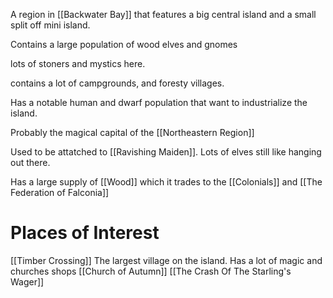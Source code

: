 A region in [[Backwater Bay]] that features a big central island and a small split off mini island.

Contains a large population of wood elves and gnomes

lots of stoners and mystics here.

contains a lot of campgrounds, and foresty villages.

Has a notable human and dwarf population that want to industrialize the island.

Probably the magical capital of the [[Northeastern Region]]

Used to be attatched to [[Ravishing Maiden]]. Lots of elves still like hanging out there.

Has a large supply of [[Wood]] which it trades to the [[Colonials]] and [[The Federation of Falconia]]

# Places of Interest
[[Timber Crossing]] The largest village on the island. Has a lot of magic and churches shops
[[Church of Autumn]]
[[The Crash Of The Starling's Wager]]